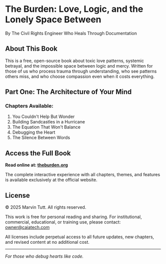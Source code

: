 # The Burden: Love, Logic, and the Lonely Space Between

By The Civil Rights Engineer Who Heals Through Documentation

## About This Book

This is a free, open-source book about toxic love patterns, systemic betrayal, and the impossible space between logic and mercy. Written for those of us who process trauma through understanding, who see patterns others miss, and who choose compassion even when it costs everything.

## Part One: The Architecture of Your Mind

### Chapters Available:
1. You Couldn't Help But Wonder
2. Building Sandcastles in a Hurricane  
3. The Equation That Won't Balance
4. Debugging the Heart
5. The Silence Between Words

## Access the Full Book

**Read online at: [theburden.org](https://theburden.org)**

The complete interactive experience with all chapters, themes, and features is available exclusively at the official website.

## License

© 2025 Marvin Tutt. All rights reserved.

This work is free for personal reading and sharing. For institutional, commercial, educational, or training use, please contact: owner@caiatech.com

All licenses include perpetual access to all future updates, new chapters, and revised content at no additional cost.

---

*For those who debug hearts like code.*